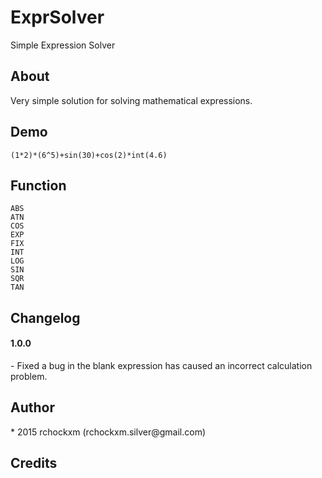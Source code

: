ExprSolver
==========

Simple Expression Solver

<h2><a name="about" class="anchor" href="#about"><span class="mini-icon mini-icon-link"></span></a>About</h2>

Very simple solution for solving mathematical expressions.

<h2><a name="demo" class="anchor" href="#demo"><span class="mini-icon mini-icon-link"></span></a>Demo</h2>

```
(1*2)*(6^5)+sin(30)+cos(2)*int(4.6)
```

<h2><a name="function" class="anchor" href="#function"><span class="mini-icon mini-icon-link"></span></a>Function</h2>

```
ABS
ATN
COS
EXP
FIX
INT
LOG
SIN
SQR
TAN
```

<h2><a name="changelog" class="anchor" href="#changelog"><span class="mini-icon mini-icon-link"></span></a>Changelog</h2>

<h4>1.0.0</h4>
- Fixed a bug in the blank expression has caused an incorrect calculation problem.

<h2><a name="author" class="anchor" href="#author"><span class="mini-icon mini-icon-link"></span></a>Author</h2>
* 2015 rchockxm (rchockxm.silver@gmail.com)

<h2><a name="credits" class="anchor" href="#credits"><span class="mini-icon mini-icon-link"></span></a>Credits</h2>
